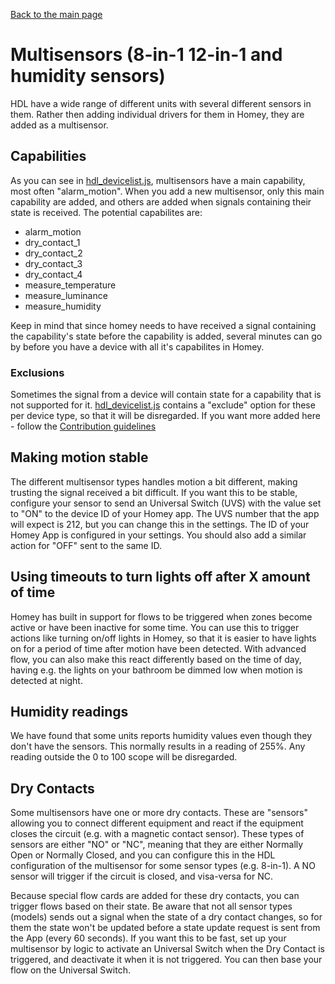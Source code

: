 [Back to the main page](index.md)

# Multisensors (8-in-1 12-in-1 and humidity sensors)
HDL have a wide range of different units with several different sensors in them. Rather then adding individual drivers for them in Homey, they are added as a multisensor.

## Capabilities
As you can see in [hdl_devicelist.js](https://github.com/alydersen/hdl-smartbus-homey/blob/v3/hdl/hdl_devicelist.js), multisensors have a main capability, most often "alarm_motion". When you add a new multisensor, only this main capability are added, and others are added when signals containing their state is received. The potential capabilites are:
- alarm_motion
- dry_contact_1
- dry_contact_2
- dry_contact_3
- dry_contact_4
- measure_temperature
- measure_luminance
- measure_humidity

Keep in mind that since homey needs to have received a signal containing the capability's state before the capability is added, several minutes can go by before you have a device with all it's capabilites in Homey.

### Exclusions
Sometimes the signal from a device will contain state for a capability that is not supported for it. [hdl_devicelist.js](https://github.com/alydersen/hdl-smartbus-homey/blob/v1.0.4/hdl/hdl_devicelist.js) contains a "exclude" option for these per device type, so that it will be disregarded. If you want more added here - follow the [Contribution guidelines](CONTRIBUTING.md)

## Making motion stable
The different multisensor types handles motion a bit different, making trusting the signal received a bit difficult. If you want this to be stable, configure your sensor to send an Universal Switch (UVS) with the value set to "ON" to the device ID of your Homey app. The UVS number that the app will expect is 212, but you can change this in the settings. The ID of your Homey App is configured in your settings. You should also add a similar action for "OFF" sent to the same ID.

## Using timeouts to turn lights off after X amount of time
Homey has built in support for flows to be triggered when zones become active or have been inactive for some time. You can use this to trigger actions like turning on/off lights in Homey, so that it is easier to have lights on for a period of time after motion have been detected. With advanced flow, you can also make this react differently based on the time of day, having e.g. the lights on your bathroom be dimmed low when motion is detected at night.

## Humidity readings
We have found that some units reports humidity values even though they don't have the sensors. This normally results in a reading of 255%. Any reading outside the 0 to 100 scope will be disregarded.

## Dry Contacts
Some multisensors have one or more dry contacts. These are "sensors" allowing you to connect different equipment and react if the equipment closes the circuit (e.g. with a magnetic contact sensor). These types of sensors are either "NO" or "NC", meaning that they are either Normally Open or Normally Closed, and you can configure this in the HDL configuration of the multisensor for some sensor types (e.g. 8-in-1). A NO sensor will trigger if the circuit is closed, and visa-versa for NC. 

Because special flow cards are added for these dry contacts, you can trigger flows based on their state. Be aware that not all sensor types (models) sends out a signal when the state of a dry contact changes, so for them the state won't be updated before a state update request is sent from the App (every 60 seconds). If you want this to be fast, set up your multisensor by logic to activate an Universal Switch when the Dry Contact is triggered, and deactivate it when it is not triggered. You can then base your flow on the Universal Switch.